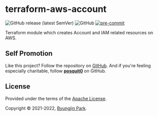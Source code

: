 # terraform-aws-account

![GitHub release (latest SemVer)](https://img.shields.io/github/v/release/tedilabs/terraform-aws-account?color=blue&sort=semver&style=flat-square)
![GitHub](https://img.shields.io/github/license/tedilabs/terraform-aws-account?color=blue&style=flat-square)
[![pre-commit](https://img.shields.io/badge/pre--commit-enabled-brightgreen?logo=pre-commit&logoColor=white&style=flat-square)](https://github.com/pre-commit/pre-commit)

Terraform module which creates Account and IAM related resources on AWS.


## Self Promotion

Like this project? Follow the repository on [GitHub](https://github.com/tedilabs/terraform-aws-account). And if you're feeling especially charitable, follow **[posquit0](https://github.com/posquit0)** on GitHub.


## License

Provided under the terms of the [Apache License](LICENSE).

Copyright © 2021-2022, [Byungjin Park](https://www.posquit0.com).
